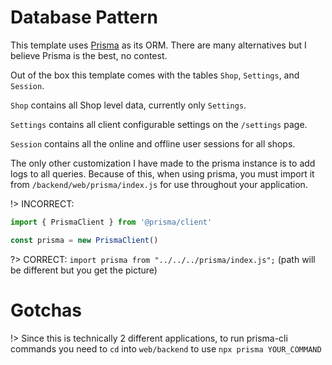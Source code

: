 # Database Pattern

This template uses [Prisma](https://www.prisma.io/) as its ORM. There are many alternatives but I believe Prisma is the best, no contest.

Out of the box this template comes with the tables `Shop`, `Settings`, and `Session`.

`Shop` contains all Shop level data, currently only `Settings`.

`Settings` contains all client configurable settings on the `/settings` page.

`Session` contains all the online and offline user sessions for all shops.

The only other customization I have made to the prisma instance is to add logs to all queries. Because of this, when using prisma, you must import it from `/backend/web/prisma/index.js` for use throughout your application.

!> INCORRECT:
```js
import { PrismaClient } from '@prisma/client'

const prisma = new PrismaClient()
```

?> CORRECT: `import prisma from "../../../prisma/index.js";` (path will be different but you get the picture)

# Gotchas

!> Since this is technically 2 different applications, to run prisma-cli commands you need to `cd` into `web/backend` to use `npx prisma YOUR_COMMAND`